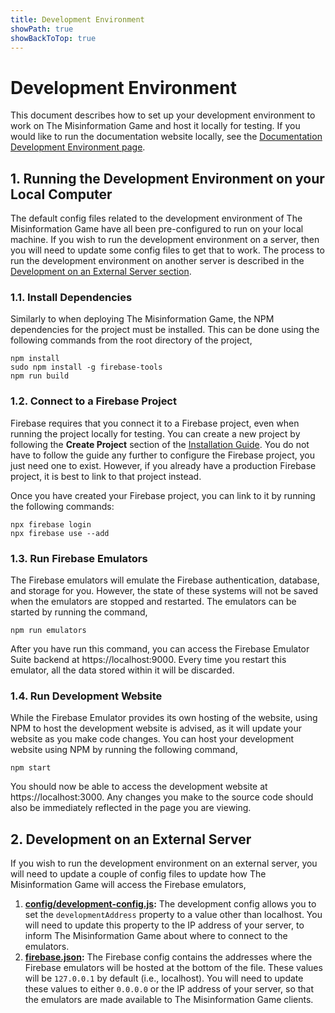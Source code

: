 ```yaml
---
title: Development Environment
showPath: true
showBackToTop: true
---
```


<h1 id="intro">
    Development Environment
</h1>

This document describes how to set up your development environment to
work on The Misinformation Game and host it locally for testing. If you
would like to run the documentation website locally, see the
[Documentation Development Environment page](/DocsDevelopment).



<h2 id="running-locally">
    1. Running the Development Environment on your Local Computer
</h2>

The default config files related to the development environment of
The Misinformation Game have all been pre-configured to run on your
local machine. If you wish to run the development environment on a
server, then you will need to update some config files to get that
to work. The process to run the development environment on another
server is described in the
[Development on an External Server section](#running-on-server).

<h3 id="install-dependencies">
    1.1. Install Dependencies
</h3>

Similarly to when deploying The Misinformation Game, the NPM dependencies
for the project must be installed. This can be done using the following
commands from the root directory of the project,
```shell
npm install
sudo npm install -g firebase-tools
npm run build
```

<h3 id="connect-firebase">
    1.2. Connect to a Firebase Project
</h3>

Firebase requires that you connect it to a Firebase project, even when
running the project locally for testing. You can create a new project by
following the **Create Project** section of the
[Installation Guide](/TechnicalInstallation). You do not have to follow
the guide any further to configure the Firebase project, you just need
one to exist. However, if you already have a production Firebase project,
it is best to link to that project instead.

Once you have created your Firebase project, you can link to it by
running the following commands:
```shell
npx firebase login
npx firebase use --add
```

<h3 id="run-emulators">
    1.3. Run Firebase Emulators
</h3>

The Firebase emulators will emulate the Firebase authentication, database,
and storage for you. However, the state of these systems will not be saved
when the emulators are stopped and restarted. The emulators can be started
by running the command,
```shell
npm run emulators
```

After you have run this command, you can access the Firebase Emulator Suite
backend at https://localhost:9000. Every time you restart this emulator, all
the data stored within it will be discarded.

<h3 id="run-website">
    1.4. Run Development Website
</h3>

While the Firebase Emulator provides its own hosting of the website, using
NPM to host the development website is advised, as it will update your website
as you make code changes. You can host your development website using NPM by
running the following command,
```shell
npm start
```

You should now be able to access the development
website at https://localhost:3000. Any changes you make
to the source code should also be immediately reflected
in the page you are viewing.



<h2 id="running-on-server">
    2. Development on an External Server
</h2>

If you wish to run the development environment on an external server, you will
need to update a couple of config files to update how The Misinformation Game
will access the Firebase emulators,

1. **[config/development-config.js](https://github.com/TheMisinformationGame/MisinformationGame/blob/main/config/development-config.js):**
   The development config allows you to set the `developmentAddress` property to a value
   other than localhost. You will need to update this property to the IP address of your
   server, to inform The Misinformation Game about where to connect to the emulators.
2. **[firebase.json](https://github.com/TheMisinformationGame/MisinformationGame/blob/main/firebase.json):**
   The Firebase config contains the addresses where the Firebase emulators will be hosted
   at the bottom of the file. These values will be `127.0.0.1` by default (i.e., localhost).
   You will need to update these values to either `0.0.0.0` or the IP address of your server,
   so that the emulators are made available to The Misinformation Game clients.
